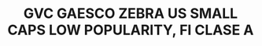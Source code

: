 ---
layout: fund
title: GVC GAESCO ZEBRA US SMALL CAPS LOW POPULARITY, FI CLASE A
isin: ES0164839005
---